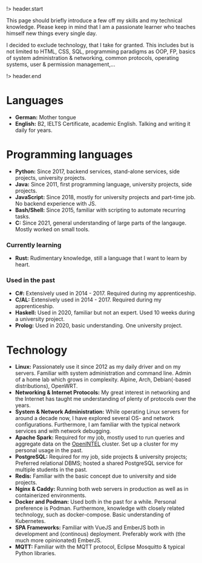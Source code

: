 <!-- title: maxresing.de -->
<!-- subtitle: Knowledge, Skills & Technology -->
<!-- header.title: Knowledge, Skills & Technology -->
<!-- header.subtitle: A few words beforehand... -->

!> header.start

This page should briefly introduce a few off my skills and my technical
knowledge. Please keep in mind that I am a passionate learner who teaches
himself new things every single day.

I decided to exclude technology, that I take for granted. This includes but is 
not limited to HTML, CSS, SQL, programming paradigms as OOP, FP, basics of
system administration & networking, common protocols, operating systems, user &
permission management,...

!> header.end


# Languages

* **German:** Mother tongue
* **English:** B2, IELTS Certificate, academic English. Talking and writing it daily for years.


# Programming languages

* **Python:** Since 2017, backend services, stand-alone services, side projects, university projects.
* **Java:** Since 2011, first programming language, university projects, side projects.
* **JavaScript:** Since 2018, mostly for university projects and part-time job. No backend experience with JS.
* **Bash/Shell:** Since 2015, familiar with scripting to automate recurring tasks.
* **C:** Since 2021, general understanding of large parts of the langauge. Mostly worked on small tools.


### Currently learning

* **Rust:** Rudimentary knowledge, still a language that I want to learn by heart.


### Used in the past

* **C#:** Extensively used in 2014 - 2017. Required during my apprenticeship.
* **C/AL:** Extensively used in 2014 - 2017. Required during my apprenticeship.
* **Haskell:** Used in 2020, familiar but not an expert. Used 10 weeks during a university project.
* **Prolog:** Used in 2020, basic understanding. One university project.


# Technology

* **Linux:** Passionately use it since 2012 as my daily driver and on my servers. Familiar with system administration and command line. Admin of a home lab which grows in complexity. Alpine, Arch, Debian(-based distributions), OpenWRT.
* **Networking & Internet Protocols:** My great interest in networking and the Internet has taught me understanding of plenty of protocols over the years.
* **System & Network Administration:** While operating Linux servers for around a decade now, I have explored several OS- and network configurations. Furthermore, I am familiar with the typical network services and with network debugging.
* **Apache Spark:** Required for my job, mostly used to run queries and aggregate data on the <a href="https://openintel.nl/">OpenINTEL</a> cluster. Set up a cluster for my personal usage in the past.
* **PostgreSQL:** Required for my job, side projects & university projects; Preferred relational DBMS; hosted a shared PostgreSQL service for multiple students in the past.
* **Redis:** Familiar with the basic concept due to university and side projects.
* **Nginx & Caddy:** Running both web servers in production as well as in containerized environments.
* **Docker and Podman:** Used both in the past for a while. Personal preference is Podman. Furthermore, knowledge with closely related technology, such as docker-compose. Basic understanding of Kubernetes.
* **SPA Frameworks:** Familiar with VueJS and EmberJS both in development and (continous) deployment. Preferably work with (the much more opinionated) EmberJS.
* **MQTT:** Familiar with the MQTT protocol, Eclipse Mosquitto & typical Python libraries.

